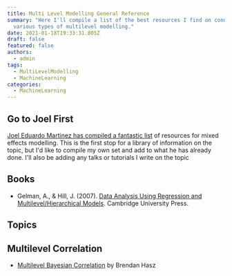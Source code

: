 ```yaml
---
title: Multi Level Modelling General Reference
summary: "Here I'll compile a list of the best resources I find on conducting
  various types of multilevel modelling."
date: 2021-01-18T19:33:31.805Z
draft: false
featured: false
authors:
  - admin
tags:
  - MultiLevelModelling
  - MachineLearning
categories:
  - MachineLearning
---
```


## Go to Joel First

[Joel Eduardo Martinez has compiled a fantastic list](https://joelemartinez.com/2015/07/14/mixed-effect-models/) of resources for mixed effects modelling. This is the first stop for a library of information on the topic, but I'd like to compile my own set and add to what he has already done. I'll also be adding any talks or tutorials I write on the topic

## Books

* Gelman, A., & Hill, J. (2007). [Data Analysis Using Regression and Multilevel/Hierarchical Models](https://www.abebooks.co.uk/servlet/BookSearchPL?an=Gelman&kn=Multilevel%2C+hierarchical&pn=Cambridge&tn=Data+Analysis+Using+Regression+and+Multilevel&xpod=on). Cambridge University Press.

## Topics

## Multilevel Correlation

* [Multilevel Bayesian Correlation](https://brendanhasz.github.io/2018/06/27/bayesian-correlations.html) by Brendan Hasz


